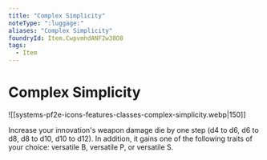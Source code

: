 ```yaml
---
title: "Complex Simplicity"
noteType: ":luggage:"
aliases: "Complex Simplicity"
foundryId: Item.CwpvmhdANF2w38O8
tags:
  - Item
---
```


# Complex Simplicity
![[systems-pf2e-icons-features-classes-complex-simplicity.webp|150]]

Increase your innovation's weapon damage die by one step (d4 to d6, d6 to d8, d8 to d10, d10 to d12). In addition, it gains one of the following traits of your choice: versatile B, versatile P, or versatile S.
